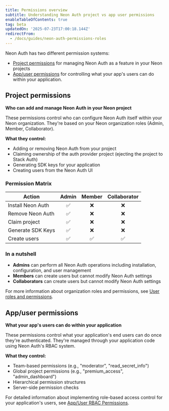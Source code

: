 ```yaml
---
title: Permissions overview
subtitle: Understanding Neon Auth project vs app user permissions
enableTableOfContents: true
tag: beta
updatedOn: '2025-07-23T17:00:18.144Z'
redirectFrom:
  - /docs/guides/neon-auth-permissions-roles
---
```


Neon Auth has two different permission systems:

- [Project permissions](#project-permissions) for managing Neon Auth as a feature in your Neon projects
- [App/user permissions](#appuser-permissions) for controlling what your app's users can do within your application.

## Project permissions

**Who can add and manage Neon Auth in your Neon project**

These permissions control who can configure Neon Auth itself within your Neon organization. They're based on your Neon organization roles (Admin, Member, Collaborator).

**What they control:**

- Adding or removing Neon Auth from your project
- Claiming ownership of the auth provider project (ejecting the project to Stack Auth)
- Generating SDK keys for your application
- Creating users from the Neon Auth UI

### Permission Matrix

| Action            | Admin | Member | Collaborator |
| ----------------- | :---: | :----: | :----------: |
| Install Neon Auth |  ✅   |   ❌   |      ❌      |
| Remove Neon Auth  |  ✅   |   ❌   |      ❌      |
| Claim project     |  ✅   |   ❌   |      ❌      |
| Generate SDK Keys |  ✅   |   ❌   |      ❌      |
| Create users      |  ✅   |   ✅   |      ✅      |

### In a nutshell

- **Admins** can perform all Neon Auth operations including installation, configuration, and user management
- **Members** can create users but cannot modify Neon Auth settings
- **Collaborators** can create users but cannot modify Neon Auth settings

For more information about organization roles and permissions, see [User roles and permissions](/docs/manage/organizations#user-roles-and-permissions).

## App/user permissions

**What your app's users can do within your application**

These permissions control what your application's end users can do once they're authenticated. They're managed through your application code using Neon Auth's RBAC system.

**What they control:**

- Team-based permissions (e.g., "moderator", "read_secret_info")
- Global project permissions (e.g., "premium_access", "admin_dashboard")
- Hierarchical permission structures
- Server-side permission checks

For detailed information about implementing role-based access control for your application's users, see [App/User RBAC Permissions](/docs/neon-auth/concepts/permissions).

<NeedHelp />
